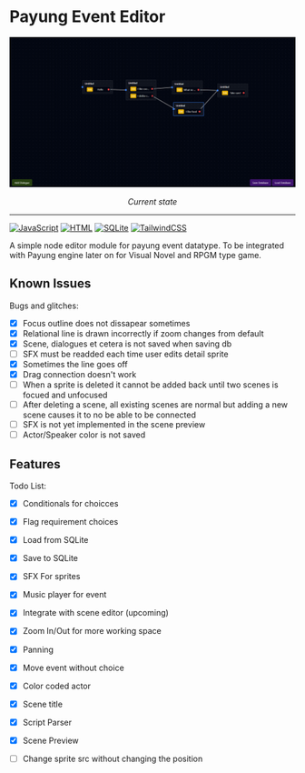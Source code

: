 # Payung Event Editor
![Image](./docs/ss.png)
<center><i>Current state</i></center>

---
[![JavaScript](https://img.shields.io/badge/JavaScript-F7DF1E?logo=javascript&logoColor=000)](#)
[![HTML](https://img.shields.io/badge/HTML-%23E34F26.svg?logo=html5&logoColor=white)](#)
[![SQLite](https://img.shields.io/badge/SQLite-%2307405e.svg?logo=sqlite&logoColor=white)](#)
[![TailwindCSS](https://img.shields.io/badge/Tailwind%20CSS-%2338B2AC.svg?logo=tailwind-css&logoColor=white)](#)

A simple node editor module for payung event datatype. To be integrated with Payung engine later on for Visual Novel and RPGM type game.

## Known Issues
Bugs and glitches:
- [x] Focus outline does not dissapear sometimes
- [x] Relational line is drawn incorrectly if zoom changes from default
- [x] Scene, dialogues et cetera is not saved when saving db
- [ ] SFX must be readded each time user edits detail sprite
- [X] Sometimes the line goes off
- [X] Drag connection doesn't work
- [ ] When a sprite is deleted it cannot be added back until two scenes is focued and unfocused
- [ ] After deleting a scene, all existing scenes are normal but adding a new scene causes it to no be able to be connected
- [ ] SFX is not yet implemented in the scene preview
- [ ] Actor/Speaker color is not saved

## Features
Todo List:
- [x] Conditionals for choicces
- [x] Flag requirement choices
- [x] Load from SQLite
- [x] Save to SQLite
- [X] SFX For sprites
- [X] Music player for event
- [X] Integrate with scene editor (upcoming)
- [x] Zoom In/Out for more working space
- [x] Panning
- [X] Move event without choice
- [X] Color coded actor
- [X] Scene title
- [X] Script Parser
- [X] Scene Preview
- [ ] Change sprite src without changing the position

